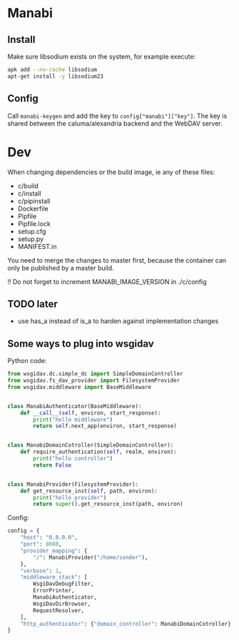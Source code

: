 Manabi
======

Install
-------

Make sure libsodium exists on the system, for example execute:

```bash
apk add --no-cache libsodium
apt-get install -y libsodium23
```

Config
------

Call `manabi-keygen` and add the key to `config["manabi"]["key"]`. The key is
shared between the caluma/alexandria backend and the WebDAV server.

Dev
===

When changing dependencies or the build image, ie any of these files:

* c/build
* c/install
* c/pipinstall
* Dockerfile
* Pipfile
* Pipfile.lock
* setup.cfg
* setup.py
* MANIFEST.in

You need to merge the changes to master first, because the container can only be
published by a master build.

!! Do not forget to increment MANABI_IMAGE_VERSION in ./c/config


TODO later
----------

* use has_a instead of is_a to harden against implementation changes

Some ways to plug into wsgidav
------------------------------

Python code:

```python
from wsgidav.dc.simple_dc import SimpleDomainController
from wsgidav.fs_dav_provider import FilesystemProvider
from wsgidav.middleware import BaseMiddleware


class ManabiAuthenticator(BaseMiddleware):
    def __call__(self, environ, start_response):
        print("hello middleware")
        return self.next_app(environ, start_response)


class ManabiDomainCotroller(SimpleDomainController):
    def require_authentication(self, realm, environ):
        print("hello controller")
        return False


class ManabiProvider(FilesystemProvider):
    def get_resource_inst(self, path, environ):
        print("hello provider")
        return super().get_resource_inst(path, environ)
```

Config:

```python
config = {
    "host": "0.0.0.0",
    "port": 8080,
    "provider_mapping": {
        "/": ManabiProvider("/home/sonder"),
    },
    "verbose": 1,
    "middleware_stack": [
        WsgiDavDebugFilter,
        ErrorPrinter,
        ManabiAuthenticator,
        WsgiDavDirBrowser,
        RequestResolver,
    ],
    "http_authenticator": {"domain_controller": ManabiDomainCotroller},
}
```
